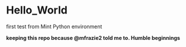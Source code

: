 Hello_World
===========

first test from Mint Python environment

**keeping this repo because @mfrazie2 told me to. Humble beginnings**
